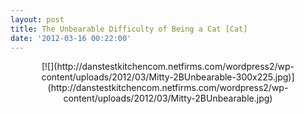 ```yaml
---
layout: post
title: The Unbearable Difficulty of Being a Cat [Cat]
date: '2012-03-16 00:22:00'
---
```



<div style="clear: both; text-align: center;">[![](http://danstestkitchencom.netfirms.com/wordpress2/wp-content/uploads/2012/03/Mitty-2BUnbearable-300x225.jpg)](http://danstestkitchencom.netfirms.com/wordpress2/wp-content/uploads/2012/03/Mitty-2BUnbearable.jpg)</div>
